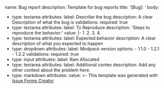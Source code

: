 name: Bug report
description: Template for bug reports
title: '[Bug]: '
body:
  - type: textarea
    attributes:
      label: Describe the bug
      description: A clear Description of what the bug is
    validations:
      required: true
  - type: textarea
    attributes:
      label: To Reproduce
      description: 'Steps to reproduce the behavior:'
      value: |-
        1.
        2.
        3.
        4.
  - type: textarea
    attributes:
      label: Expected behavior
      description: A clear description of what you expected to happen
  - type: dropdown
    attributes:
      label: Modpack version
      options:
        - 1.1.0
        - 1.2.1
        - 1.2.2
    validations:
      required: true
  - type: input
    attributes:
      label: Ram Allocated
  - type: textarea
    attributes:
      label: Additional contex
      description: Add any other context about the problem here.
  - type: markdown
    attributes:
      value: >-
        This template was generated with [Issue Forms
        Creator](https://issue-forms-creator.netlify.app)
